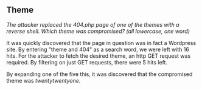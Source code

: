 ## Theme

*The attacker replaced the 404.php page of one of the themes with a reverse shell. Which theme was compromised? (all lowercase, one word)*

It was quickly discovered that the page in question was in fact a Wordpress site.  By entering "theme and 404" as a search word, we were left with 16 hits. For the attacker to fetch the  desired theme, an http GET request was required. By filtering on just GET requests, there were 5 hits left. 

By expanding one of the five this, it was discovered that the compromised theme was *twentytwentyone*.


